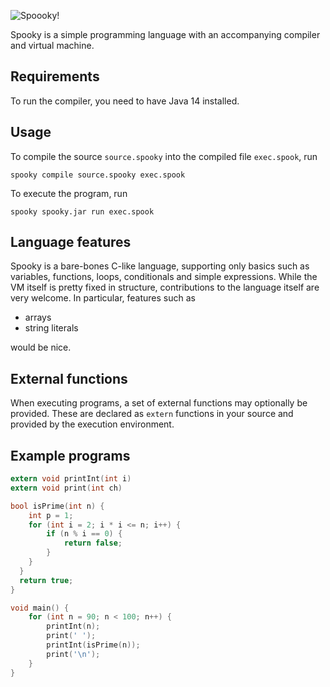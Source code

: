![Spoooky!](https://github.com/jsannemo/spooky-vm/blob/master/spook.png?raw=true)

Spooky is a simple programming language with an accompanying compiler and virtual machine.

## Requirements

To run the compiler, you need to have Java 14 installed.

## Usage

To compile the source `source.spooky` into the compiled file `exec.spook`, run

```
spooky compile source.spooky exec.spook
```

To execute the program, run

```
spooky spooky.jar run exec.spook
```

## Language features

Spooky is a bare-bones C-like language, supporting only basics such as variables, functions, loops, conditionals and
simple expressions.
While the VM itself is pretty fixed in structure, contributions to the language itself are very welcome.
In particular, features such as

- arrays
- string literals

would be nice.

## External functions

When executing programs, a set of external functions may optionally be provided.
These are declared as `extern` functions in your source and provided by the execution environment.

## Example programs

```c
extern void printInt(int i)
extern void print(int ch)

bool isPrime(int n) {
    int p = 1;
    for (int i = 2; i * i <= n; i++) {
        if (n % i == 0) {
            return false;
        }
    }
  }
  return true;
}

void main() {
    for (int n = 90; n < 100; n++) {
        printInt(n);
        print(' ');
        printInt(isPrime(n));
        print('\n');
    }
}
```

